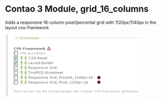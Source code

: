 Contao 3 Module, grid_16_columns
================================

Adds a responsive 16-column pixel/percental grid with 1120px/1140px in the layout css-framework

![Layout CSS-Framework](https://github.com/BugBuster1701/contao_grid_16_columns/blob/master/system/modules/grid_16_columns/wiki/layout-css-framework.jpg)
